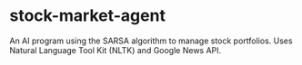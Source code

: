 # stock-market-agent
An AI program using the SARSA algorithm to manage stock portfolios.
Uses Natural Language Tool Kit (NLTK) and Google News API. 
